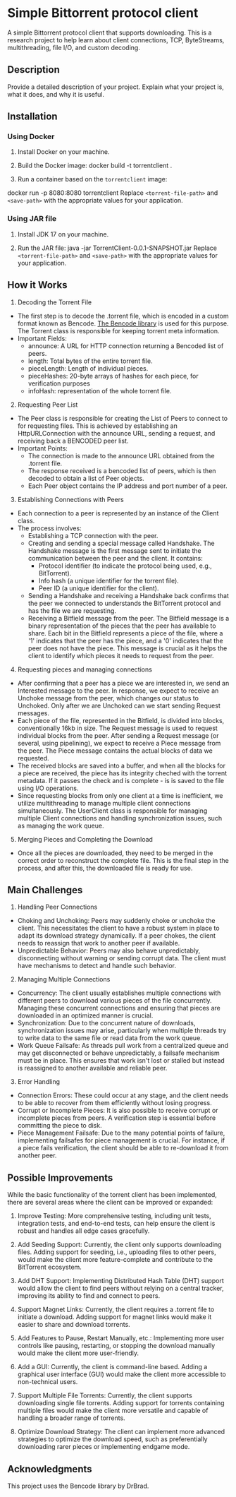 # Simple Bittorrent protocol client

A simple Bittorrent protocol client that supports downloading. This is a research project to help learn about client connections, TCP, ByteStreams, multithreading, file I/O, and custom decoding.

## Description

Provide a detailed description of your project. Explain what your project is, what it does, and why it is useful. 

## Installation

### Using Docker

1. Install Docker on your machine.

2. Build the Docker image:
   docker build -t torrentclient .

3. Run a container based on the `torrentclient` image:

docker run -p 8080:8080 torrentclient <torrent-file-path> <save-path>
Replace `<torrent-file-path>` and `<save-path>` with the appropriate values for your application.

### Using JAR file

1. Install JDK 17 on your machine.

2. Run the JAR file:
java -jar TorrentClient-0.0.1-SNAPSHOT.jar <torrent-file-path> <save-path>
Replace `<torrent-file-path>` and `<save-path>` with the appropriate values for your application.

## How it Works

1. Decoding the Torrent File
* The first step is to decode the .torrent file, which is encoded in a custom format known as Bencode. [The Bencode library](https://github.com/DrBrad/Bencode/tree/main) is used for this purpose. The Torrent class is responsible for keeping torrent meta information.
* Important Fields:
  * announce: A URL for HTTP connection returning a Bencoded list of peers.
  * length: Total bytes of the entire torrent file.
  * pieceLength: Length of individual pieces.
  * pieceHashes: 20-byte arrays of hashes for each piece, for verification purposes
  * infoHash: representation of the whole torrent file.
2. Requesting Peer List
* The Peer class is responsible for creating the List of Peers to connect to for requesting files. This is achieved by establishing an HttpURLConnection with the announce URL, sending a request, and receiving back a BENCODED peer list.
* Important Points:
  * The connection is made to the announce URL obtained from the .torrent file.
  * The response received is a bencoded list of peers, which is then decoded to obtain a list of Peer objects.
  * Each Peer object contains the IP address and port number of a peer.
3. Establishing Connections with Peers
* Each connection to a peer is represented by an instance of the Client class.
* The process involves:
  * Establishing a TCP connection with the peer.
  * Creating and sending a special message called Handshake. The Handshake message is the first message sent to initiate the communication between the peer and the client. It contains:
    * Protocol identifier (to indicate the protocol being used, e.g., BitTorrent).
    * Info hash (a unique identifier for the torrent file).
    * Peer ID (a unique identifier for the client).
  * Sending a Handshake and receiving a Handshake back confirms that the peer we connected to understands the BitTorrent protocol and has the file we are requesting.
  * Receiving a Bitfield message from the peer. The Bitfield message is a binary representation of the pieces that the peer has available to share. Each bit in the Bitfield represents a piece of the file, where a '1' indicates that the peer has the piece, and a '0' indicates that the peer does not have the piece. This message is crucial as it helps the client to identify which pieces it needs to request from the peer.
4. Requesting pieces and managing connections
* After confirming that a peer has a piece we are interested in, we send an Interested message to the peer. In response, we expect to receive an Unchoke message from the peer, which changes our status to Unchoked. Only after we are Unchoked can we start sending Request messages.
* Each piece of the file, represented in the Bitfield, is divided into blocks, conventionally 16kb in size. The Request message is used to request individual blocks from the peer. After sending a Request message (or several, using pipelining), we expect to receive a Piece message from the peer. The Piece message contains the actual blocks of data we requested.
* The received blocks are saved into a buffer, and when all the blocks for a piece are received, the piece has its integrity cheched with the torrent metadata. If it passes the check and is complete - is is saved to the file using I/O operations.
* Since requesting blocks from only one client at a time is inefficient, we utilize multithreading to manage multiple client connections simultaneously. The UserClient class is responsible for managing multiple Client connections and handling synchronization issues, such as managing the work queue.
5. Merging Pieces and Completing the Download
* Once all the pieces are downloaded, they need to be merged in the correct order to reconstruct the complete file. This is the final step in the process, and after this, the downloaded file is ready for use.

## Main Challenges
1. Handling Peer Connections

* Choking and Unchoking: Peers may suddenly choke or unchoke the client. This necessitates the client to have a robust system in place to adapt its download strategy dynamically. If a peer chokes, the client needs to reassign that work to another peer if available.
* Unpredictable Behavior: Peers may also behave unpredictably, disconnecting without warning or sending corrupt data. The client must have mechanisms to detect and handle such behavior.

2. Managing Multiple Connections

* Concurrency: The client usually establishes multiple connections with different peers to download various pieces of the file concurrently. Managing these concurrent connections and ensuring that pieces are downloaded in an optimized manner is crucial.
* Synchronization: Due to the concurrent nature of downloads, synchronization issues may arise, particularly when multiple threads try to write data to the same file or read data from the work queue.
* Work Queue Failsafe: As threads pull work from a centralized queue and may get disconnected or behave unpredictably, a failsafe mechanism must be in place. This ensures that work isn't lost or stalled but instead is reassigned to another available and reliable peer.

3. Error Handling

* Connection Errors: These could occur at any stage, and the client needs to be able to recover from them efficiently without losing progress.
* Corrupt or Incomplete Pieces: It is also possible to receive corrupt or incomplete pieces from peers. A verification step is essential before committing the piece to disk.
* Piece Management Failsafe: Due to the many potential points of failure, implementing failsafes for piece management is crucial. For instance, if a piece fails verification, the client should be able to re-download it from another peer.

## Possible Improvements

While the basic functionality of the torrent client has been implemented, there are several areas where the client can be improved or expanded:

1. Improve Testing: More comprehensive testing, including unit tests, integration tests, and end-to-end tests, can help ensure the client is robust and handles all edge cases gracefully.

2. Add Seeding Support: Currently, the client only supports downloading files. Adding support for seeding, i.e., uploading files to other peers, would make the client more feature-complete and contribute to the BitTorrent ecosystem.

3. Add DHT Support: Implementing Distributed Hash Table (DHT) support would allow the client to find peers without relying on a central tracker, improving its ability to find and connect to peers.

4. Support Magnet Links: Currently, the client requires a .torrent file to initiate a download. Adding support for magnet links would make it easier to share and download torrents.

5. Add Features to Pause, Restart Manually, etc.: Implementing more user controls like pausing, restarting, or stopping the download manually would make the client more user-friendly.

6. Add a GUI: Currently, the client is command-line based. Adding a graphical user interface (GUI) would make the client more accessible to non-technical users.

7. Support Multiple File Torrents: Currently, the client supports downloading single file torrents. Adding support for torrents containing multiple files would make the client more versatile and capable of handling a broader range of torrents.

8. Optimize Download Strategy: The client can implement more advanced strategies to optimize the download speed, such as preferentially downloading rarer pieces or implementing endgame mode.


## Acknowledgments

This project uses the Bencode library by DrBrad.

